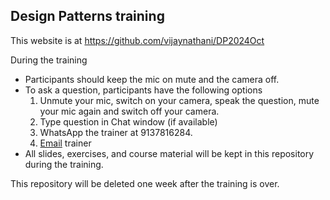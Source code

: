 ## Design Patterns training

This website is at <https://github.com/vijaynathani/DP2024Oct>

During the training
- Participants should keep the mic on mute and the camera off.
- To ask a question, participants have the following options
	 1. Unmute your mic, switch on your camera, speak the question, mute your mic again and switch off your camera.
	 2. Type question in Chat window (if available)
	 3. WhatsApp the trainer at 9137816284.
	 4. [Email](mailto:vijay_nathani@yahoo.com) trainer
- All slides, exercises, and course material will be kept in this repository during the training.

This repository will be deleted one week after the training is over.
